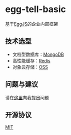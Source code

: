 # egg-tell-basic
基于[EggJS](https://eggjs.org/zh-cn/)的企业内部框架

## 技术选型
- 文档型数据库：[MongoDB](https://www.mongodb.com/)
- 高性能缓存：[Redis](https://redis.io/)
- 对象云存储：[OSS](https://www.aliyun.com/product/oss/)

## 问题与建议

请在[这里](https://github.com/unclexiao/egg-tell-basic/issues)向我提出问题

## 开源协议

[MIT](LICENSE)
